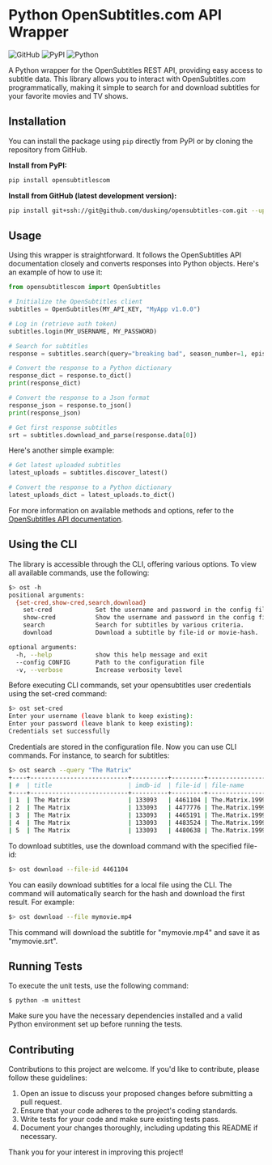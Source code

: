 # Python OpenSubtitles.com API Wrapper

![GitHub](https://img.shields.io/github/license/dusking/opensubtitles-com)
![PyPI](https://img.shields.io/pypi/v/opensubtitlescom)
![Python](https://img.shields.io/pypi/pyversions/opensubtitlescom)

A Python wrapper for the OpenSubtitles REST API, providing easy access to subtitle data.
This library allows you to interact with OpenSubtitles.com programmatically,
making it simple to search for and download subtitles for your favorite movies and TV shows.

## Installation

You can install the package using `pip` directly from PyPI or by cloning the repository from GitHub.

**Install from PyPI:**

```bash
pip install opensubtitlescom
```

**Install from GitHub (latest development version):**

```bash
pip install git+ssh://git@github.com/dusking/opensubtitles-com.git --upgrade
```

## Usage

Using this wrapper is straightforward.
It follows the OpenSubtitles API documentation closely and converts responses into Python objects.
Here's an example of how to use it:

```python
from opensubtitlescom import OpenSubtitles

# Initialize the OpenSubtitles client
subtitles = OpenSubtitles(MY_API_KEY, "MyApp v1.0.0")

# Log in (retrieve auth token)
subtitles.login(MY_USERNAME, MY_PASSWORD)

# Search for subtitles
response = subtitles.search(query="breaking bad", season_number=1, episode_number=1, languages="en")

# Convert the response to a Python dictionary
response_dict = response.to_dict()
print(response_dict)

# Convert the response to a Json format
response_json = response.to_json()
print(response_json)

# Get first response subtitles
srt = subtitles.download_and_parse(response.data[0])
```

Here's another simple example:
```python
# Get latest uploaded subtitles
latest_uploads = subtitles.discover_latest()

# Convert the response to a Python dictionary
latest_uploads_dict = latest_uploads.to_dict()
```

For more information on available methods and options,
refer to the [OpenSubtitles API documentation](https://api.opensubtitles.com/).

## Using the CLI

The library is accessible through the CLI, offering various options.
To view all available commands, use the following:

```bash
$> ost -h
positional arguments:
  {set-cred,show-cred,search,download}
    set-cred            Set the username and password in the config file.
    show-cred           Show the username and password in the config file.
    search              Search for subtitles by various criteria.
    download            Download a subtitle by file-id or movie-hash.

optional arguments:
  -h, --help            show this help message and exit
  --config CONFIG       Path to the configuration file
  -v, --verbose         Increase verbosity level
```

Before executing CLI commands, set your opensubtitles user credentials using the set-cred command:

```bash
$> ost set-cred
Enter your username (leave blank to keep existing):
Enter your password (leave blank to keep existing):
Credentials set successfully
```

Credentials are stored in the configuration file. 
Now you can use CLI commands. For instance, to search for subtitles:

```bash
$> ost search --query "The Matrix"
+----+---------------------------+----------+---------+------------------------------------------------------------------------+
| #  | title                     | imdb-id  | file-id | file-name                                                              |
+----+---------------------------+----------+---------+------------------------------------------------------------------------+
| 1  | The Matrix                | 133093   | 4461104 | The.Matrix.1999.720p.HDDVD.DTS.x264-ESiR.ENG                           |
| 2  | The Matrix                | 133093   | 4477776 | The.Matrix.1999.Subtitles.YIFY                                         |
| 3  | The Matrix                | 133093   | 4465191 | The.Matrix.1999.BluRay.1080p.x264.DTS-WiKi.ENG                         |
| 4  | The Matrix                | 133093   | 4483524 | The.Matrix.1999.1080p.BrRip.x264.YIFY.en                               |
| 5  | The Matrix                | 133093   | 4480638 | The.Matrix.1999.1080p.BluRay.x264-CtrlHD.eng-sdh                       |
```

To download subtitles, use the download command with the specified file-id:

```bash
$> ost download --file-id 4461104
```

You can easily download subtitles for a local file using the CLI. 
The command will automatically search for the hash and download the first result. For example:

```bash
$> ost download --file mymovie.mp4
```

This command will download the subtitle for "mymovie.mp4" and save it as "mymovie.srt".

## Running Tests

To execute the unit tests, use the following command:

```
$ python -m unittest
```

Make sure you have the necessary dependencies installed and a valid Python environment set up before running the tests.

## Contributing

Contributions to this project are welcome. If you'd like to contribute, please follow these guidelines:

1. Open an issue to discuss your proposed changes before submitting a pull request.
2. Ensure that your code adheres to the project's coding standards.
3. Write tests for your code and make sure existing tests pass.
4. Document your changes thoroughly, including updating this README if necessary.

Thank you for your interest in improving this project!
